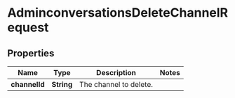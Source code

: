 

# AdminconversationsDeleteChannelRequest


## Properties

| Name | Type | Description | Notes |
|------------ | ------------- | ------------- | -------------|
|**channelId** | **String** | The channel to delete. |  |




